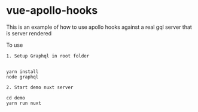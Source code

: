 # vue-apollo-hooks

This is an example of how to use apollo hooks against a real gql server that is server rendered

To use

```
1. Setup Graphql in root folder


yarn install
node graphql

2. Start demo nuxt server

cd demo
yarn run nuxt
```